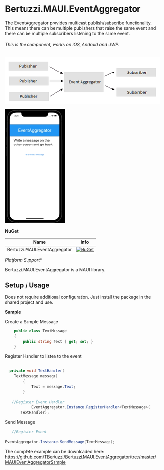 # Bertuzzi.MAUI.EventAggregator

The EventAggregator provides multicast publish/subscribe functionality. This means there can be multiple publishers that raise the same event and there can be multiple subscribers listening to the same event.

###### This is the component, works on iOS, Android and UWP.

![](https://github.com/TBertuzzi/Bertuzzi.MAUI.EventAggregator/blob/master/Resources/eventAggregator.png?raw=true)

![](https://github.com/TBertuzzi/Bertuzzi.MAUI.EventAggregator/blob/master/Resources/aggregator.gif?raw=true)

**NuGet**

|Name|Info|
| ------------------- | :------------------: |
|Bertuzzi.MAUI.EventAggregator|[![NuGet](https://buildstats.info/nuget/Bertuzzi.MAUI.EventAggregator)](https://www.nuget.org/packages/Bertuzzi.MAUI.EventAggregator/)|

*Platform Support**

Bertuzzi.MAUI.EventAggregator is a MAUI library.

## Setup / Usage

Does not require additional configuration. Just install the package in the shared project and use.

**Sample**

Create a Sample Message

```csharp
    public class TextMessage
    {
        public string Text { get; set; }
    }
```

Register Handler to listen to the event

```csharp

  private void TextHandler(
    TextMessage message)
        {
            Text = message.Text;
        }
        
   //Register Event Handler
            EventAggregator.Instance.RegisterHandler<TextMessage>(
       TextHandler);
```

Send Message 

```csharp
   //Register Event
          
EventAggregator.Instance.SendMessage(TextMessage);
```


The complete example can be downloaded here: <https://github.com/TBertuzzi/Bertuzzi.MAUI.EventAggregator/tree/master/MAUIEventAggregatorSample>
